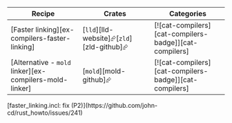 | Recipe | Crates | Categories |
|---|---|---|
| [Faster linking][ex-compilers-faster-linking] | [`lld`][lld-website]⮳[`zld`][zld-github]⮳ | [![cat-compilers][cat-compilers-badge]][cat-compilers] |
| [Alternative - `mold` linker][ex-compilers-mold-linker] | [`mold`][mold-github]⮳ | [![cat-compilers][cat-compilers-badge]][cat-compilers] |

<div class="hidden">
[faster_linking.incl: fix (P2)](https://github.com/john-cd/rust_howto/issues/241)
</div>
